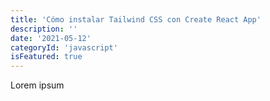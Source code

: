 ```yaml
---
title: 'Cómo instalar Tailwind CSS con Create React App'
description: ''
date: '2021-05-12'
categoryId: 'javascript'
isFeatured: true
---
```

Lorem ipsum